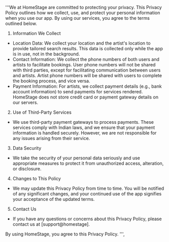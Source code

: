 '''We at HomeStage are committed to protecting your privacy. This Privacy Policy outlines how we collect, 
use, and protect your personal information when you use our app. By using our services, you agree to the terms outlined below.

1. Information We Collect
- Location Data: We collect your location and the artist's location to provide tailored search results. This data is collected only while the app is in use, not in the background.
- Contact Information: We collect the phone numbers of both users and artists to facilitate bookings. User phone numbers will not be shared with third parties, except for facilitating communication between users and artists. Artist phone numbers will be shared with users to complete the booking process, and vice versa.
- Payment Information: For artists, we collect payment details (e.g., bank account information) to send payments for services rendered. HomeStage does not store credit card or payment gateway details on our servers.

2. Use of Third-Party Services
- We use third-party payment gateways to process payments. These services comply with Indian laws, and we ensure that your payment information is handled securely. However, we are not responsible for any issues arising from their service.

3. Data Security
- We take the security of your personal data seriously and use appropriate measures to protect it from unauthorized access, alteration, or disclosure.

4. Changes to This Policy
- We may update this Privacy Policy from time to time. You will be notified of any significant changes, and your continued use of the app signifies your acceptance of the updated terms.

5. Contact Us
- If you have any questions or concerns about this Privacy Policy, please contact us at [support@homestage].

By using HomeStage, you agree to this Privacy Policy.
''',
